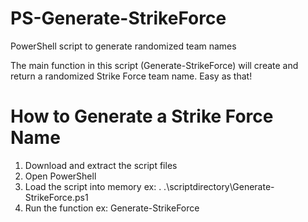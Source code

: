 # PS-Generate-StrikeForce
PowerShell script to generate randomized team names

The main function in this script (Generate-StrikeForce) will create and return a randomized Strike Force team name. Easy as that!

# How to Generate a Strike Force Name
1.	Download and extract the script files
2.	Open PowerShell
3.	Load the script into memory
      ex: . .\scriptdirectory\Generate-StrikeForce.ps1
4.	Run the function
      ex: Generate-StrikeForce
